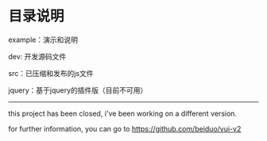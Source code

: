 # 目录说明

example：演示和说明

dev: 开发源码文件

src：已压缩和发布的js文件

jquery：基于jquery的插件版（目前不可用）

****

this project has been closed, i've been working on a different version.

for further information, you can go to https://github.com/beiduo/vui-v2
